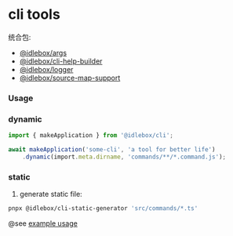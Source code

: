 # cli tools

统合包:
* [@idlebox/args](../args)
* [@idlebox/cli-help-builder](../builder)
* [@idlebox/logger](../logger)
* [@idlebox/source-map-support](../support)

### Usage

### dynamic

```ts
import { makeApplication } from '@idlebox/cli';

await makeApplication('some-cli', 'a tool for better life')
	.dynamic(import.meta.dirname, 'commands/**/*.command.js');
```

### static

1. generate static file:
```bash
pnpx @idlebox/cli-static-generator 'src/commands/*.ts'
```

@see [example usage](../../@build-script/package-tools/src/main.ts)
